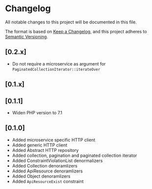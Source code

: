 # Changelog

All notable changes to this project will be documented in this file.

The format is based on [Keep a Changelog](https://keepachangelog.com/en/1.0.0/),
and this project adheres to [Semantic Versioning](https://semver.org/spec/v2.0.0.html).

## [0.2.x]
* Do not require a microservice as argument for `PaginatedCollectionIterator::iterateOver`

## [0.1.x]

## [0.1.1]
* Widen PHP version to 7.1

## [0.1.0]
* Added microservice specific HTTP client
* Added generic HTTP client
* Added Abstract HTTP repository
* Added collection, pagination and paginated collection iterator
* Added ConstraintViolationList denormalizers
* Added Collection denoramlizers
* Added ApiResource denoramlizers
* Added Object denoramlizers
* Added `ApiResourceExist` constraint
